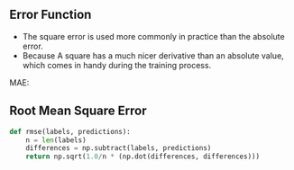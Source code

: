 ## Error Function

- The square error is used more commonly in practice than the absolute error.
- Because A square has a much nicer derivative than an absolute value, which comes in handy during the training process.

MAE:

## Root Mean Square Error

```py
def rmse(labels, predictions):
    n = len(labels)
    differences = np.subtract(labels, predictions)
    return np.sqrt(1.0/n * (np.dot(differences, differences)))
```
